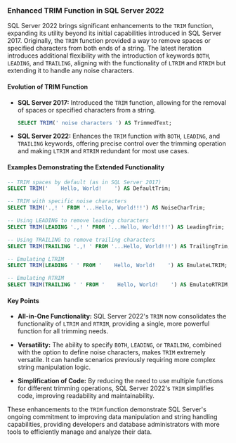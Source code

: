 ### Enhanced TRIM Function in SQL Server 2022

SQL Server 2022 brings significant enhancements to the `TRIM` function, expanding its utility beyond its initial capabilities introduced in SQL Server 2017. Originally, the `TRIM` function provided a way to remove spaces or specified characters from both ends of a string. The latest iteration introduces additional flexibility with the introduction of keywords `BOTH`, `LEADING`, and `TRAILING`, aligning with the functionality of `LTRIM` and `RTRIM` but extending it to handle any noise characters.

#### Evolution of TRIM Function

- **SQL Server 2017:** Introduced the `TRIM` function, allowing for the removal of spaces or specified characters from a string.
  
  ```sql
  SELECT TRIM(' noise characters ') AS TrimmedText;
  ```

- **SQL Server 2022:** Enhances the `TRIM` function with `BOTH`, `LEADING`, and `TRAILING` keywords, offering precise control over the trimming operation and making `LTRIM` and `RTRIM` redundant for most use cases.

#### Examples Demonstrating the Extended Functionality

```sql
-- TRIM spaces by default (as in SQL Server 2017)
SELECT TRIM('    Hello, World!    ') AS DefaultTrim;

-- TRIM with specific noise characters
SELECT TRIM('.,! ' FROM '...Hello, World!!!') AS NoiseCharTrim;

-- Using LEADING to remove leading characters
SELECT TRIM(LEADING '.,! ' FROM '...Hello, World!!!') AS LeadingTrim;

-- Using TRAILING to remove trailing characters
SELECT TRIM(TRAILING '.,! ' FROM '...Hello, World!!!') AS TrailingTrim;

-- Emulating LTRIM
SELECT TRIM(LEADING ' ' FROM '    Hello, World!    ') AS EmulateLTRIM;

-- Emulating RTRIM
SELECT TRIM(TRAILING ' ' FROM '    Hello, World!    ') AS EmulateRTRIM;
```

#### Key Points

- **All-in-One Functionality:** SQL Server 2022's `TRIM` now consolidates the functionality of `LTRIM` and `RTRIM`, providing a single, more powerful function for all trimming needs.
  
- **Versatility:** The ability to specify `BOTH`, `LEADING`, or `TRAILING`, combined with the option to define noise characters, makes `TRIM` extremely versatile. It can handle scenarios previously requiring more complex string manipulation logic.

- **Simplification of Code:** By reducing the need to use multiple functions for different trimming operations, SQL Server 2022's `TRIM` simplifies code, improving readability and maintainability.

These enhancements to the `TRIM` function demonstrate SQL Server's ongoing commitment to improving data manipulation and string handling capabilities, providing developers and database administrators with more tools to efficiently manage and analyze their data.